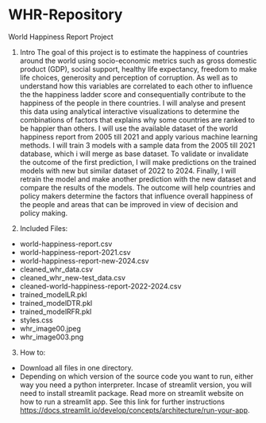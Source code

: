 # WHR-Repository
World Happiness Report Project

1. Intro
The goal of this project is to estimate the happiness of countries around the world using socio-economic metrics such as gross domestic product (GDP), social support, healthy life expectancy, freedom to make life choices, generosity and perception of corruption. As well as to understand how this variables are correlated to each other to influence the the happiness ladder score and consequentially contribute to the happiness of the people in there countries.
I will analyse and present this data using analytical interactive visualizations to determine the combinations of factors that explains why some countries are ranked to be happier than others. I will use the available dataset of the world happiness report from 2005 till 2021 and apply various machine learning methods. I will train 3 models with a sample data from the 2005 till 2021 database, which i will merge as base dataset. To validate or invalidate the outcome of the first prediction, I will make predictions on the trained models with new but similar dataset of 2022 to 2024. Finally, I will retrain the model and make another prediction with the new dataset and compare the results of the models.
The outcome will help countries and policy makers determine the factors that influence overall happiness of the people and areas that can be improved in view of decision and policy making.

2. Included Files: 
- world-happiness-report.csv
- world-happiness-report-2021.csv
- world-happiness-report-new-2024.csv
- cleaned_whr_data.csv
- cleaned_whr_new-test_data.csv
- cleaned-world-happiness-report-2022-2024.csv
- trained_modelLR.pkl
- trained_modelDTR.pkl
- trained_modelRFR.pkl
- styles.css
-  whr_image00.jpeg
- whr_image003.png

3. How to:
- Download all files in one directory. 
- Depending on which version of the source code you want to run, either way you need a python interpreter. Incase of streamlit version, you will need to install streamlit package. Read more on streamlit website on how to run a streamlit app. See this link for further instructions https://docs.streamlit.io/develop/concepts/architecture/run-your-app.
